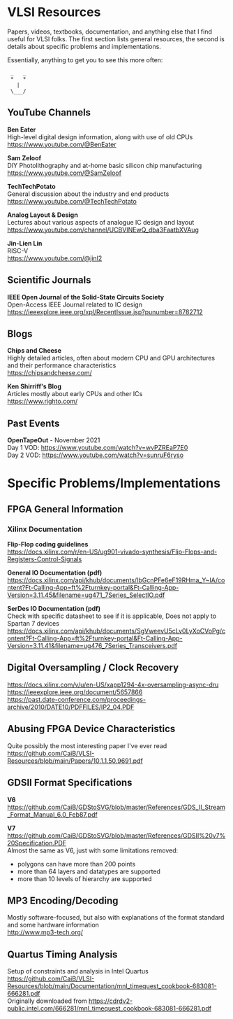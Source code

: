 # VLSI Resources
Papers, videos, textbooks, documentation, and anything else that I find useful for VLSI folks. The first section lists general resources, the second is details about specific problems and implementations.

Essentially, anything to get you to see this more often:
```
 _   _
 *   *
   |
 \___/
```

## YouTube Channels
**Ben Eater**  
High-level digital design information, along with use of old CPUs  
https://www.youtube.com/@BenEater

**Sam Zeloof**  
DIY Photolithography and at-home basic silicon chip manufacturing  
https://www.youtube.com/@SamZeloof

**TechTechPotato**  
General discussion about the industry and end products  
https://www.youtube.com/@TechTechPotato

**Analog Layout & Design**  
Lectures about various aspects of analogue IC design and layout  
https://www.youtube.com/channel/UCBVINEwQ_dba3FaatbXVAug

**Jin-Lien Lin**  
RISC-V  
https://www.youtube.com/@jinl2


## Scientific Journals
**IEEE Open Journal of the Solid-State Circuits Society**  
Open-Access IEEE Journal related to IC design  
https://ieeexplore.ieee.org/xpl/RecentIssue.jsp?punumber=8782712


## Blogs
**Chips and Cheese**  
Highly detailed articles, often about modern CPU and GPU architectures and their performance characteristics  
https://chipsandcheese.com/

**Ken Shirriff's Blog**  
Articles mostly about early CPUs and other ICs  
https://www.righto.com/


## Past Events
**OpenTapeOut** - November 2021  
Day 1 VOD: https://www.youtube.com/watch?v=wvPZREaP7E0  
Day 2 VOD: https://www.youtube.com/watch?v=sunruF6ryso


# Specific Problems/Implementations

## FPGA General Information
### Xilinx Documentation
**Flip-Flop coding guidelines**  
https://docs.xilinx.com/r/en-US/ug901-vivado-synthesis/Flip-Flops-and-Registers-Control-Signals
 
**General IO Documentation (pdf)**  
https://docs.xilinx.com/api/khub/documents/IbGcnPFe6eF19RHma_Y~IA/content?Ft-Calling-App=ft%2Fturnkey-portal&Ft-Calling-App-Version=3.11.45&filename=ug471_7Series_SelectIO.pdf

**SerDes IO Documentation (pdf)**  
Check with specific datasheet to see if it is applicable, Does not apply to Spartan 7 devices  
https://docs.xilinx.com/api/khub/documents/SgVweevU5cLv0LyXoCVoPg/content?Ft-Calling-App=ft%2Fturnkey-portal&Ft-Calling-App-Version=3.11.41&filename=ug476_7Series_Transceivers.pdf 

## Digital Oversampling / Clock Recovery
https://docs.xilinx.com/v/u/en-US/xapp1294-4x-oversampling-async-dru  
https://ieeexplore.ieee.org/document/5657866  
https://past.date-conference.com/proceedings-archive/2010/DATE10/PDFFILES/IP2_04.PDF


## Abusing FPGA Device Characteristics
Quite possibly the most interesting paper I've ever read  
https://github.com/CaiB/VLSI-Resources/blob/main/Papers/10.1.1.50.9691.pdf


## GDSII Format Specifications
**V6**  
https://github.com/CaiB/GDStoSVG/blob/master/References/GDS_II_Stream_Format_Manual_6.0_Feb87.pdf

**V7**  
https://github.com/CaiB/GDStoSVG/blob/master/References/GDSII%20v7%20Specification.PDF  
Almost the same as V6, just with some limitations removed:
- polygons can have more than 200 points
- more than 64 layers and datatypes are supported
- more than 10 levels of hierarchy are supported


## MP3 Encoding/Decoding
Mostly software-focused, but also with explanations of the format standard and some hardware information  
http://www.mp3-tech.org/

## Quartus Timing Analysis
Setup of constraints and analysis in Intel Quartus  
https://github.com/CaiB/VLSI-Resources/blob/main/Documentation/mnl_timequest_cookbook-683081-666281.pdf  
Originally downloaded from https://cdrdv2-public.intel.com/666281/mnl_timequest_cookbook-683081-666281.pdf
